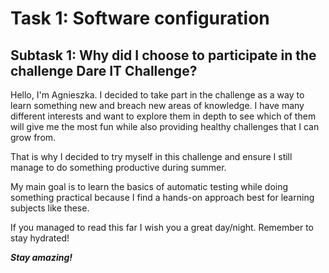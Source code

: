<h1>Task 1: Software configuration</h1>
<h2>Subtask 1: Why did I choose to participate in the challenge Dare IT Challenge?</h2>

Hello, I'm Agnieszka. I decided to take part in the challenge as a way to learn something new and breach new areas of knowledge. I have many different interests and want to explore them in depth to see which of them will give me the most fun while also providing healthy challenges that I can grow from. 

That is why I decided to try myself in this challenge and ensure I still manage to do something productive during summer. 

My main goal is to learn the basics of automatic testing while doing something practical because I find a hands-on approach best for learning subjects like these.

If you managed to read this far I wish you a great day/night. Remember to stay hydrated!

**_Stay amazing!_**



